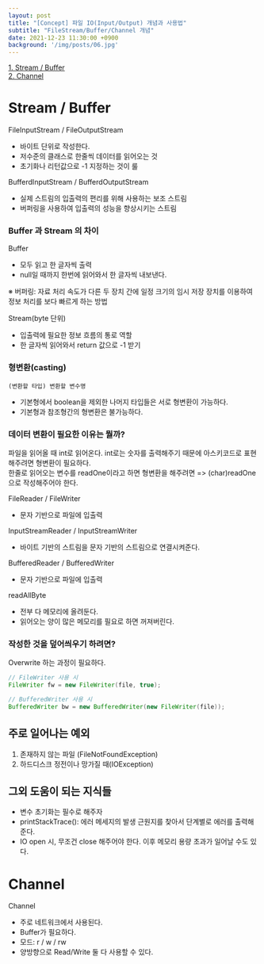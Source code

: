 ```yaml
---
layout: post
title: "[Concept] 파일 IO(Input/Output) 개념과 사용법"
subtitle: "FileStream/Buffer/Channel 개념"
date: 2021-12-23 11:30:00 +0900
background: '/img/posts/06.jpg'
---
```


[1. Stream / Buffer](#Stream-/-Buffer)  
[2. Channel](#Channel)  

# Stream / Buffer
FileInputStream / FileOutputStream
- 바이트 단위로 작성한다.
- 저수준의 클래스로 한줄씩 데이터를 읽어오는 것
- 초기화나 리턴값으로 -1 지정하는 것이 룰

BufferdInputStream / BufferdOutputStream
- 실제 스트림의 입출력의 편리를 위해 사용하는 보조 스트림
- 버퍼링을 사용하여 입출력의 성능을 향상시키는 스트림

### Buffer 과 Stream 의 차이
Buffer
- 모두 읽고 한 글자씩 출력
- null일 때까지 한번에 읽어와서 한 글자씩 내보낸다.

※ 버퍼링: 자료 처리 속도가 다른 두 장치 간에 일정 크기의 임시 저장 장치를 이용하여 정보 처리를 보다 빠르게 하는 방법

Stream(byte 단위)
- 입출력에 필요한 정보 흐름의 통로 역할
- 한 글자씩 읽어와서 return 값으로 -1 받기

### 형변환(casting)

    (변환할 타입) 변환할 변수명

- 기본형에서 boolean을 제외한 나머지 타입들은 서로 형변환이 가능하다.
- 기본형과 참조형간의 형변환은 불가능하다.

### 데이터 변환이 필요한 이유는 뭘까?
파일을 읽어올 때 int로 읽어온다. int로는 숫자를 출력해주기 때문에 아스키코드로 표현해주려면 형변환이 필요하다.  
한줄로 읽어오는 변수를 readOne이라고 하면 형변환을 해주려면 => (char)readOne 으로 작성해주어야 한다.

FileReader / FileWriter
- 문자 기반으로 파일에 입출력

InputStreamReader / InputStreamWriter
- 바이트 기반의 스트림을 문자 기반의 스트림으로 연결시켜준다.

BufferedReader / BufferedWriter
- 문자 기반으로 파일에 입출력

readAllByte
- 전부 다 메모리에 올려둔다.
- 읽어오는 양이 많은 메모리를 필요로 하면 꺼져버린다.

### 작성한 것을 덮어씌우기 하려면?
Overwrite 하는 과정이 필요하다.

``` java
// FileWriter 사용 시
FileWriter fw = new FileWriter(file, true);

// BufferedWriter 사용 시
BufferedWriter bw = new BufferedWriter(new FileWriter(file));

```

## 주로 일어나는 예외
1. 존재하지 않는 파일 (FileNotFoundException)
2. 하드디스크 정전이나 망가질 때(IOException)

## 그외 도움이 되는 지식들
- 변수 초기화는 필수로 해주자
- printStackTrace(): 에러 메세지의 발생 근원지를 찾아서 단계별로 에러를 출력해준다.
- IO open 시, 무조건 close 해주어야 한다. 이후 메모리 용량 초과가 일어날 수도 있다.

# Channel
Channel
- 주로 네트워크에서 사용된다.
- Buffer가 필요하다.
- 모드: r / w / rw
- 양방향으로 Read/Write 둘 다 사용할 수 있다.